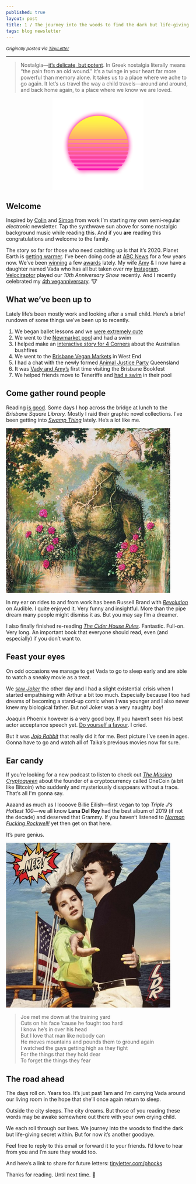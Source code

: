 ```yaml
---
published: true
layout: post
title: 1 / The journey into the woods to find the dark but life-giving secret within 
tags: blog newsletter
---
```


<small>*Originally posted via [TinyLetter](http://tinyletter.com/phocks)*</small>

---

> Nostalgia—[it’s delicate, but potent](https://vimeo.com/20736616). In Greek nostalgia literally means “the pain from an old wound.” It’s a twinge in your heart far more powerful than memory alone. It takes us to a place where we ache to go again. It let’s us travel the way a child travels—around and around, and back home again, to a place where we know we are loved.

<center><a href="https://open.spotify.com/playlist/5nm0oigdKoPbe51rZNSkaK"><img src="/public/img/synthwave-sun.png" width="250" /></a></center>

## Welcome

Inspired by [Colin](https://colin-gourlay.com/ibam/) and [Simon](https://tinyletter.com/everysecondthursday) from work I’m starting my own semi-regular _electronic_ newsletter. Tap the synthwave sun above for some nostalgic background music while reading this. And if you **are** reading this congratulations and welcome to the family.

The story so far for those who need catching up is that it’s 2020. Planet Earth is [getting warmer](https://www.abc.net.au/news/2019-12-06/how-climate-change-has-impacted-your-life/11766018). I’ve been doing code at [ABC News](https://www.abc.net.au/news/joshua-byrd/8609896) for a few years now. We’ve been [winning](https://twitter.com/phocks/status/1095840923903188992?s=20) a few [awards](https://twitter.com/phocks/status/1225583701108543488?s=20) lately. My wife [Amy](https://twitter.com/lady_smock) & I now have a daughter named Vada who has all but taken over my [Instagram](https://instagram.com/phocks). [Velociraptor](https://open.spotify.com/artist/2oaH5gF2m6OPgZ3vuEUrPH) played our _10th Anniversary Show_ recently. And I recently celebrated my [4th veganniversary](https://twitter.com/phocks/status/1205044804138045441?s=20). 🐮

## What we’ve been up to

Lately life’s been mostly work and looking after a small child. Here’s a brief rundown of some things we’ve been up to recently.

1.  We began ballet lessons and we [were extremely cute](https://www.instagram.com/p/B8Sbc5-BJEU/?utm_source=ig_web_copy_link)
2.  We went to the [Newmarket pool](https://www.instagram.com/p/B7KwB7_AHO6/?utm_source=ig_web_copy_link) and had a swim
3.  I helped make an [interactive story for 4 Corners](https://www.abc.net.au/news/2020-02-03/inside-the-australian-bushfires-crisis/11890458) about the Australian bushfires
4.  We went to the [Brisbane Vegan Markets](https://www.instagram.com/p/B8VW6YeAUhL/) in West End
5.  I had a chat with the newly formed [Animal Justice Party](https://animaljusticeparty.org/qld/) Queensland
6.  It was [Vady and Amy’s](https://photos.app.goo.gl/PZEP4wja664Jzxik7) first time visiting the Brisbane Bookfest
7.  We helped friends move to Teneriffe and [had a swim](https://www.instagram.com/p/B8S3ALOg3wl/?utm_source=ig_web_copy_link) in their pool

## Come gather round people

Reading [is good](https://www.goodreads.com/user/show/2600381-joshua-byrd). Some days I hop across the bridge at lunch to the _Brisbane Square Library._ Mostly I raid their graphic novel collections. I’ve been getting into _[Swamp Thing](https://amzn.to/3blGrvW)_ lately. He’s a lot like me.

<img src="/public/img/swamp-thing.jpg" width="450" />

In my ear on rides to and from work has been Russell Brand with _[Revolution](https://amzn.to/2H3QMPl)_ on Audible. I quite enjoyed it. Very funny and insightful. More than the pipe dream many people might dismiss it as. But you may say I’m a dreamer.  
  
I also finally finished re-reading [_The Cider House Rules_](https://www.goodreads.com/work/quotes/3875895-the-cider-house-rules). Fantastic. Full-on. Very long. An important book that everyone should read, even (and especially) if you don’t want to.

## Feast your eyes

On odd occasions we manage to get Vada to go to sleep early and are able to watch a sneaky movie as a treat.  
  
We [saw _Joker_](https://letterboxd.com/phocksx/film/joker-2019/) the other day and I had a slight existential crisis when I started empathising with Arthur a bit too much. Especially because I too had dreams of becoming a stand-up comic when I was younger and I also never knew my biological father. But no! Joker was a very naughty boy!  
  
Joaquin Phoenix however is a very good boy. If you haven’t seen his best actor acceptance speech yet. [Do yourself a favour](https://www.theguardian.com/film/2020/feb/10/joaquin-phoenixs-oscars-speech-in-full). I cried.  
  
But it was [_Jojo Rabbit_](https://amzn.to/2Szhu7M) that really did it for me. Best picture I’ve seen in ages. Gonna have to go and watch all of Taika’s previous movies now for sure.

## Ear candy

If you’re looking for a new podcast to listen to check out [_The Missing Cryptoqueen_](https://open.spotify.com/show/5nk7d9MLCgE3M47mXPW7MP) about the founder of a cryptocurrency called OneCoin (a bit like Bitcoin) who suddenly and mysteriously disappears without a trace. That’s all I'm gonna say.  
  
Aaaand as much as I loooove Billie Eilish—first vegan to top _Triple J’s Hottest 100_—we all know **Lana Del Rey** had the best album of 2019 (if not the decade) and deserved that Grammy. If you haven’t listened to [_Norman Fucking Rockwell!_](https://open.spotify.com/album/5XpEKORZ4y6OrCZSKsi46A) yet then get on that here.  
  
It’s pure genius.

<a href="https://open.spotify.com/album/5XpEKORZ4y6OrCZSKsi46A"><img src="/public/img/norman-fucking-rockwell.jpg" width="450" /></a>

>Joe met me down at the training yard  
Cuts on his face ’cause he fought too hard  
I know he’s in over his head  
But I love that man like nobody can  
He moves mountains and pounds them to ground again  
I watched the guys getting high as they fight  
For the things that they hold dear  
To forget the things they fear

## The road ahead

The days roll on. Years too. It’s just past 1am and I’m carrying Vada around our living room in the hope that she’ll once again return to sleep.  
  
Outside the city sleeps. The city dreams. But those of you reading these words may be awake somewhere out there with your own crying child.  
  
We each roll through our lives. We journey into the woods to find the dark but life-giving secret within. But for now it’s another goodbye.  
  
Feel free to reply to this email or forward it to your friends. I’d love to hear from you and I’m sure they would too.  
  
And here’s a link to share for future letters: [tinyletter.com/phocks](https://tinyletter.com/phocks)  
  
Thanks for reading. Until next time. 🖤
